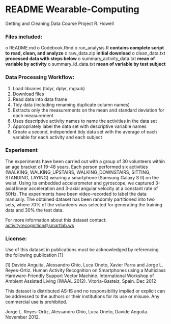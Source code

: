 # README Wearable-Computing
Getting and Cleaning Data Course Project
R. Howell 

### Files included: 
o README.md
o Codebook.Rmd
o run_analysis.R **contains complete script to read, clean, and analyze**
o raw_data.zip **initial download**
o clean_data.txt **processed data with steps below**
o summary_activity_data.txt **mean of variable by activity**
o summary_id_data.txt **mean of variable by test subject**

### Data Processing Workflow: 

1. Load libraries (tidyr, dplyr, mgsub)
1. Download files
1. Read data into data frame
1. Tidy data (including renaming duplicate column names)
1. Extracts only the measurements on the mean and standard deviation for each measurement
1. Uses descriptive activity names to name the activities in the data set
1. Appropriately label the data set with descriptive variable names
1. Create a second, independent tidy data set with the average of each variable for each activity and each subject

### Experiement 
The experiments have been carried out with a group of 30 volunteers within an age bracket of 19-48 years. Each person performed six activities (WALKING, WALKING_UPSTAIRS, WALKING_DOWNSTAIRS, SITTING, STANDING, LAYING) wearing a smartphone (Samsung Galaxy S II) on the waist. Using its embedded accelerometer and gyroscope, we captured 3-axial linear acceleration and 3-axial angular velocity at a constant rate of 50Hz. The experiments have been video-recorded to label the data manually. The obtained dataset has been randomly partitioned into two sets, where 70% of the volunteers was selected for generating the training data and 30% the test data. 

For more information about this dataset contact: activityrecognition@smartlab.ws

### License:

Use of this dataset in publications must be acknowledged by referencing the following publication [1] 

[1] Davide Anguita, Alessandro Ghio, Luca Oneto, Xavier Parra and Jorge L. Reyes-Ortiz. Human Activity Recognition on Smartphones using a Multiclass Hardware-Friendly Support Vector Machine. International Workshop of Ambient Assisted Living (IWAAL 2012). Vitoria-Gasteiz, Spain. Dec 2012

This dataset is distributed AS-IS and no responsibility implied or explicit can be addressed to the authors or their institutions for its use or misuse. Any commercial use is prohibited.

Jorge L. Reyes-Ortiz, Alessandro Ghio, Luca Oneto, Davide Anguita. November 2012.
